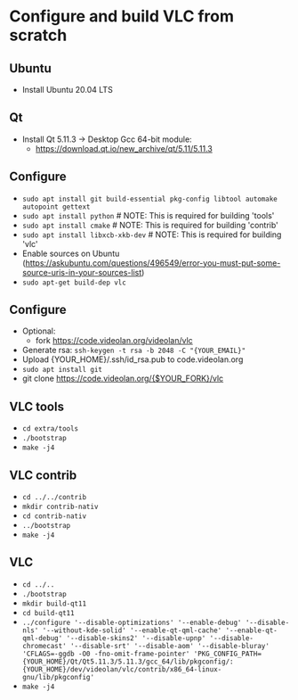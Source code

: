 # Configure and build VLC from scratch

## Ubuntu
- Install Ubuntu 20.04 LTS

## Qt
- Install Qt 5.11.3 -> Desktop Gcc 64-bit module:
    - https://download.qt.io/new_archive/qt/5.11/5.11.3

## Configure
- `sudo apt install git build-essential pkg-config libtool automake autopoint gettext`
- `sudo apt install python`         # NOTE: This is required for building 'tools'
- `sudo apt install cmake`          # NOTE: This is required for building 'contrib'
- `sudo apt install libxcb-xkb-dev` # NOTE: This is required for building 'vlc'
- Enable sources on Ubuntu (https://askubuntu.com/questions/496549/error-you-must-put-some-source-uris-in-your-sources-list)
- `sudo apt-get build-dep vlc`

## Configure
- Optional:
    - fork https://code.videolan.org/videolan/vlc
- Generate rsa: `ssh-keygen -t rsa -b 2048 -C "{YOUR_EMAIL}"`
- Upload {YOUR_HOME}/.ssh/id_rsa.pub to code.videolan.org
- `sudo apt install git`
- git clone https://code.videolan.org/{$YOUR_FORK}/vlc

## VLC tools
- `cd extra/tools`
- `./bootstrap`
- `make -j4`

## VLC contrib
- `cd ../../contrib`
- `mkdir contrib-nativ`
- `cd contrib-nativ`
- `../bootstrap`
- `make -j4`

## VLC
- `cd ../..`
- `./bootstrap`
- `mkdir build-qt11`
- `cd build-qt11`
- `../configure '--disable-optimizations' '--enable-debug' '--disable-nls' '--without-kde-solid' '--enable-qt-qml-cache' '--enable-qt-qml-debug' '--disable-skins2' '--disable-upnp' '--disable-chromecast' '--disable-srt' '--disable-aom' '--disable-bluray' 'CFLAGS=-ggdb -O0 -fno-omit-frame-pointer' 'PKG_CONFIG_PATH={YOUR_HOME}/Qt/Qt5.11.3/5.11.3/gcc_64/lib/pkgconfig/:{YOUR_HOME}/dev/videolan/vlc/contrib/x86_64-linux-gnu/lib/pkgconfig'`
- `make -j4`
